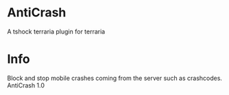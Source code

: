 # AntiCrash
A tshock terraria plugin for terraria

# Info
Block and stop mobile crashes coming from the server such as crashcodes.
AntiCrash 1.0
